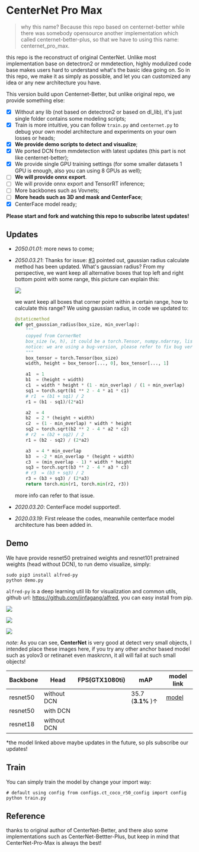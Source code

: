 # CenterNet Pro Max

> why this name? Because this repo based on centernet-better while there was somebody opensource another implementation which called centernet-better-plus, so that we have to using this name: centernet_pro_max. 

this repo is the reconstruct of original CenterNet. Unlike most implementation base on detectron2 or mmdetection, highly modulized code base makes users hard to understand what's the basic idea going on. So in this repo, we make it  as simply as possible, and let you can customized any idea or any new architecture you have.

This version build upon Centernet-Better, but unlike original repo, we provide something else:

- [x] Without any lib (not based on detectron2 or based on dl_lib), it's just single folder contains some modeling scripts;
- [x] Train is more intuitive, you can follow `train.py` and `centernet.py` to debug your own model architecture and experiments on your own losses or heads;
- [x] **We provide demo scripts to detect and visualize**;
- [x] We ported DCN from mmdetection with latest updates (this part is not like centernet-better);
- [x] We provide single GPU training settings (for some smaller datasets 1 GPU is enough, also you can using 8 GPUs as well);
- [ ] **We will provide onnx export**.
- [ ] We will provide onnx export and TensorRT inference;
- [ ] More backbones such as Vovnets;
- [ ] **More heads such as 3D and mask and CenterFace**;
- [x] CenterFace model ready;

**Please start and fork and watching this repo to subscribe latest updates!**



## Updates

- *2050.01.01*: more news to come;

- *2050.03.21*: Thanks for issue: [#3](https://github.com/jinfagang/CenterNet_Pro_Max/issues/3) pointed out, gaussian radius calculate method has been updated. What's gaussian radius? From my perspective, we want keep all alternative boxes that top left and right bottom point with some range, this picture can explain this:

  ![](https://pic3.zhimg.com/80/v2-2c6dcd69318e8650eddab6a4c82407ba_720w.jpg)

  we want keep all boxes that corner point within a certain range, how to calculate this range? We using gaussian radius, in code we updated to:

  ```python
  @staticmethod
  def get_gaussian_radius(box_size, min_overlap):
      """
      copyed from CornerNet
      box_size (w, h), it could be a torch.Tensor, numpy.ndarray, list or tuple
      notice: we are using a bug-version, please refer to fix bug version in CornerNet
      """
      box_tensor = torch.Tensor(box_size)
      width, height = box_tensor[..., 0], box_tensor[..., 1]
  
      a1  = 1
      b1  = (height + width)
      c1  = width * height * (1 - min_overlap) / (1 + min_overlap)
      sq1 = torch.sqrt(b1 ** 2 - 4 * a1 * c1)
      # r1  = (b1 + sq1) / 2
      r1 = (b1 - sq1)/(2*a1)
  
      a2  = 4
      b2  = 2 * (height + width)
      c2  = (1 - min_overlap) * width * height
      sq2 = torch.sqrt(b2 ** 2 - 4 * a2 * c2)
      # r2  = (b2 + sq2) / 2
      r1 = (b2 - sq2) / (2*a2)
  
      a3  = 4 * min_overlap
      b3  = -2 * min_overlap * (height + width)
      c3  = (min_overlap - 1) * width * height
      sq3 = torch.sqrt(b3 ** 2 - 4 * a3 * c3)
      # r3  = (b3 + sq3) / 2
      r3 = (b3 + sq3) / (2*a3)
      return torch.min(r1, torch.min(r2, r3))
  ```

  more info can refer to that issue.

- *2020.03.20*: CenterFace model supported!.

- *2020.03.19*: First release the codes, meanwhile centerface model architecture has been added in.



## Demo

We have provide resnet50 pretrained weights and resnet101 pretrained weights (head without DCN), to run demo visualize, simply:

```
sudo pip3 install alfred-py
python demo.py
```

`alfred-py` is a deep learning util lib for visualization and common utils, github url: https://github.com/jinfagang/alfred, you can easy install from pip.

![](https://s1.ax1x.com/2020/03/19/8rWijK.png)

![](https://s1.ax1x.com/2020/03/19/8rW8Hg.png)



![](https://s1.ax1x.com/2020/03/19/8rWa3q.png)

*note*: As you can see, **CenterNet** is very good at detect very small objects, I intended place these images here, if you try any other anchor based model such as yolov3 or retinanet even maskrcnn, it all will fail at such small objects! 




| **Backbone** | **Head**    | FPS(GTX1080ti) | mAP               | model link                                                   |
| ------------ | ----------- | -------------- | ----------------- | ------------------------------------------------------------ |
| resnet50     | without DCN |                | 35.7 (**3.1%** )↑ | [model](https://drive.google.com/open?id=1QJaMpT5WPC1XrrptOvoUSFLC1ww9k9qu) |
| resnet50     | with DCN    |                |                   |                                                              |
| resnet18     | without DCN |                |                   |                                                              |

*the model linked above maybe updates in the future, so pls subscribe our updates!



## Train

You can simply train the model by change your import way:

```
# default using config from configs.ct_coco_r50_config import config
python train.py
```





## Reference

thanks to original author of CenterNet-Better, and there also some implementations such as CenterNet-Bettter-Plus, but keep in mind that CenterNet-Pro-Max is always the best!